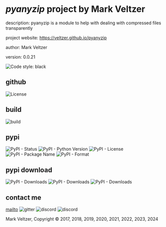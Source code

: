 # *pyanyzip* project by Mark Veltzer

description: pyanyzip is a module to help with dealing with compressed files transparently

project website: https://veltzer.github.io/pyanyzip

author: Mark Veltzer

version: 0.0.21

![Code style: black](https://img.shields.io/badge/code%20style-black-000000.svg)

## github

![License](https://img.shields.io/github/license/veltzer/pyanyzip)

## build

![build](https://github.com/veltzer/pyanyzip/workflows/build/badge.svg)

## pypi

![PyPI - Status](https://img.shields.io/pypi/status/pyanyzip)
![PyPI - Python Version](https://img.shields.io/pypi/pyversions/pyanyzip)
![PyPI - License](https://img.shields.io/pypi/l/pyanyzip)
![PyPI - Package Name](https://img.shields.io/pypi/v/pyanyzip)
![PyPI - Format](https://img.shields.io/pypi/format/pyanyzip)

## pypi download

![PyPI - Downloads](https://img.shields.io/pypi/dd/pyanyzip)
![PyPI - Downloads](https://img.shields.io/pypi/dw/pyanyzip)
![PyPI - Downloads](https://img.shields.io/pypi/dm/pyanyzip)



## contact me
[mailto](mailto:mark.veltzer@gmail.com)
![gitter](https://img.shields.io/gitter/room/veltzer/mark.veltzer)
![discord](https://img.shields.io/discord/719336281624281119)
![discord](https://img.shields.io/discord/719336282194444302)

Mark Veltzer, Copyright © 2017, 2018, 2019, 2020, 2021, 2022, 2023, 2024
